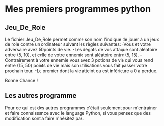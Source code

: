 # Mes premiers programmes python

## Jeu_De_Role
Le fichier Jeu_De_Role permet comme son nom l'indique de jouer à un jeux de role contre un ordinateur suivant les règles suivantes:
-Vous et votre adversaire avez 50points de vie.
-Les dégats de vos attaque sont aléatoire entre (5, 10), et celle de votre ennemie sont aléatoire entre (5, 15).
-Contrairement à votre ennemie vous avez 3 potions de vie qui vous rend entre (15, 50) points de vie mais son utilisations vous fait passer votre prochain tour.
-Le premier dont la vie atteint ou est inférieure a 0 à perdue.

Bonne Chance !

## Les autres programme 
Pour ce qui est des autres programmes c'était seulement pour m'entrainer et faire connaissance avec le language Python, si vous pensez que des modification sont a faire n'hésitez pas.
